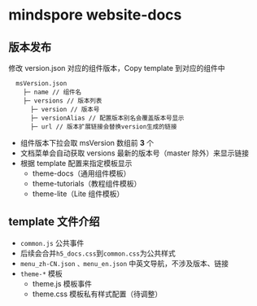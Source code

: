 # mindspore website-docs

## 版本发布

修改 version.json 对应的组件版本，Copy template 到对应的组件中

```text
  msVersion.json
    ├─ name // 组件名
    ├─ versions // 版本列表
      ├─ version // 版本号
      ├─ versionAlias // 配置版本别名会覆盖版本号显示
      ├─ url // 版本扩展链接会替换version生成的链接
```

-   组件版本下拉会取 msVersion 数组前 **3** 个
-   文档菜单会自动获取 versions 最新的版本号（master 除外）来显示链接
-   根据 template 配置来指定模板显示
    -   theme-docs（通用组件模板）
    -   theme-tutorials（教程组件模板）
    -   theme-lite（Lite 组件模板）

## template 文件介绍

-   `common.js` 公共事件
-   后续会合并`h5_docs.css`到`common.css`为公共样式
-   `menu_zh-CN.json` `、menu_en.json` 中英文导航，不涉及版本、链接
-   `theme-*` 模板
    -   theme.js 模板事件
    -   theme.css 模板私有样式配置（待调整）
